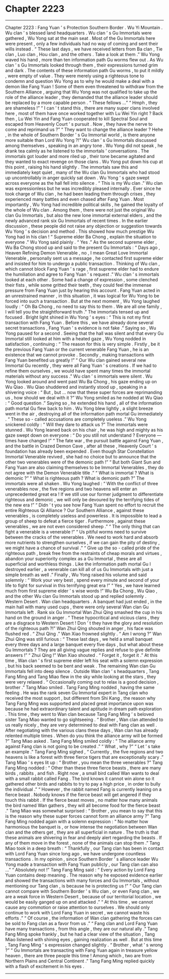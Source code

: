 
# Chapter 2223


---

Chapter 2223 : Fang Yuan ’ s Protection
Southern Border .
Wu Yi Mountain .
Wu clan ’ s blessed land headquarters .
Wu clan ’ s Gu Immortals were gathered , Wu Yong sat at the main seat . Most of the Gu Immortals here were present , only a few individuals had no way of coming and sent their wills instead .
“ These last days , we have received letters from Ba clan , Tie clan , Luo clan , Hou clan , and the others . Take a look at them .” Wu Yong waved his hand , more than ten information path Gu worms flew out .
As Wu clan ’ s Gu Immortals looked through them , their expressions turned grim and dark .
The contents of these information path Gu worms , to put it mildly , were empty of value . They were merely using a righteous tone to condemn and question Wu Yong as to why he would make a deal with a demon like Fang Yuan ! Some of them even threatened to withdraw from the Southern Alliance , arguing that Wu Yong was not qualified to take up the role of the alliance leader , they demanded that the alliance leader should be replaced by a more capable person .
“ These fellows …”
“ Hmph , they are shameless !”
“ I can ’ t stand this , there are many super clans involved here , most of them have once worked together with Lu Wei Yin right ? Back then , Lu Wei Yin and Fang Yuan cooperated to kill Spectral Soul and escaped from Heavenly Court ’ s pursuit . Now , they have the nerve to come and reprimand us ?”
“ They want to change the alliance leader ? Hehe , in the whole of Southern Border ’ s Gu Immortal world , is there anyone more suitable than Lord Wu Yong ?!”
Wu clan ’ s Gu Immortals discussed among themselves , speaking in an angry tone .
Wu Yong did not speak , he drank tea calmly as he listened to the immortals ’ conversations .
The immortals got louder and more riled up , their tone became agitated and they wanted to exact revenge on those clans .
Wu Yong put down his cup at this point , raising his hand slightly .
The immortals saw this and immediately kept quiet , many of the Wu clan Gu Immortals who had stood up uncontrollably in anger quickly sat down .
Wu Yong ’ s gaze swept across everyone as the hall fell into silence .
“ This is my Wu clan .” Wu clan was expressionless but he was incredibly pleased internally .
Ever since he took charge of Wu clan , he had been leading them through crises , they experienced many battles and even chased after Fang Yuan . Most importantly , Wu Yong had incredible political skills , he gained the loyalty of the whole of Wu clan .
Among them , there were not just the original Wu clan Gu Immortals , but also the new lone immortal external elders , and the newly advanced rank six Gu Immortals of recent times .
In the earlier discussion , these people did not raise any objection or suggestion towards Wu Yong ’ s decision and method .
This showed how much prestige Wu Yong had in his clan !
“ Supreme elder Ba Chong , explain the situation to everyone .” Wu Yong said plainly .
“ Yes .” As the second supreme elder , Wu Ba Chong stood up and said to the present Gu Immortals : “ Days ago , Heaven Refining Demon Venerable , no , I mean Great Love Immortal Venerable , personally sent us a message , he contacted first supreme elder and insisted for him to undergo a public transaction . Thinking of Wu clan , which cannot block Fang Yuan ’ s rage , first supreme elder had to endure the humiliation and agree to Fang Yuan ’ s request .”
Wu clan ’ s immortals looked at each other .
Some had a change of expression , some clenched their fists , while some gritted their teeth , they could feel the immense pressure from Fang Yuan just by hearing this account .
Fang Yuan acted in an unrestrained manner , in this situation , it was logical for Wu Yong to be forced into such a transaction .
But at the next moment , Wu Yong laughed loudly : “ Oh Ba Chong , no need to say this to them . We are all one family , I will tell you the straightforward truth .”
The immortals tensed up and focused .
Bright light shined in Wu Yong ’ s eyes : “ This is not my first transaction with Fang Yuan . Before this , we have already done several secret transactions , Fang Yuan ’ s evidence is not fake .”
Saying so , Wu Yong paused for a second .
Seeing that the hall was silent and that every Gu Immortal still looked at him with a heated gaze , Wu Yong nodded in satisfaction , continuing : “ The reason for this is very simple . Firstly , be it the previous Fang Yuan or the current venerable Fang Yuan , he is an existence that we cannot provoke . Secondly , making transactions with Fang Yuan benefited us greatly !”
“ Our Wu clan gained several new Immortal Gu recently , they were all Fang Yuan ’ s creations . If we had to refine them ourselves , we would have spent many times the immortal materials without any success .”
Wu clan ’ s immortals were silent .
Wu Yong looked around and went past Wu Ba Chong , his gaze ending up on Wu Qiao .
Wu Qiao shuddered and instantly stood up , speaking in a shivering voice : “ But , but … now that these super forces are reprimanding us , how should we deal with it ?”
Wu Yong smiled as he nodded at Wu Qiao : “ Good question .”
Saying so , he extended his hand , all of the information path mortal Gu flew back to him .
Wu Yong blew lightly , a slight breeze went in the air , destroying all of the information path mortal Gu immediately .
“ These so - called accusations are completely useless .” Wu Yong snickered coldly : “ Will they dare to attack us ?”
The immortals were stunned .
Wu Yong leaned back on his chair , he was high and mighty as his gaze swept down on everyone : “ Do you still not understand ? Everyone — times have changed !”
“ The fate war , the pursuit battle against Fang Yuan , and the battle in Crazed Demon Cave , after all these , Heavenly Court ’ s foundation has already been expended . Even though Star Constellation Immortal Venerable revived , she had no choice but to announce that the other two venerables were of the demonic path !”
“ But both Giant Sun and Fang Yuan are also claiming themselves to be Immortal Venerables , they do not agree with the Demon Venerable title .”
“ What is immortal ? What is demonic ?”
“ What is righteous path ? What is demonic path ?”
The immortals were all shaken .
Wu Yong laughed : “ With the conflict of three venerables now , the five regions and two heavens will enter an unprecedented great era ! If we still use our former judgment to differentiate righteous and demonic , we will only be devoured by the terrifying tides of the new era !”
“ Didn ’ t you see how Fang Yuan spent no effort to recruit the entire Righteous Qi Alliance ? Our Southern Alliance , against these venerables , is completely useless and powerless . It is impossible to lead a group of sheep to defeat a fierce tiger . Furthermore , against these venerables , we are not even considered sheep .”
“ The only thing that can fight a venerable is a venerable !”
“ Us pitiful worms need to survive between the cracks of the venerables . We need to work hard and absorb more nutrients to strengthen ourselves , if we can gain the pity of destiny , we might have a chance of survival .”
“ Give up the so - called pride of the righteous path , break free from the restraints of cheap morals and virtues , abandon your superiority complex as a Gu Immortal , these are all superficial and worthless things . Like the information path mortal Gu I destroyed earlier , a venerable can kill all of us Gu Immortals with just a simple breath as well .”
Finally , Wu Yong raised his volume and said solemnly : “ Work your very best , spend every minute and second of your life to fight for survival in this terrifying great era !”
“ Yes , we have learned much from first supreme elder ’ s wise words !” Wu Ba Chong , Wu Qiao , and the other Wu clan Gu Immortals stood up and replied solemnly .
Western Desert .
Wan clan headquarters .
A banquet had just ended , in the main hall with many used cups , there were only several Wan clan Gu Immortals left .
Rank six Gu Immortal Wan Zhui Qing smashed the cup in his hand on the ground in anger .
“ These hypocritical and vicious clans , they are a disgrace to Western Desert ! Don ’ t they have the glory and resolution of the righteous path ?!” Wan Zhui Qing shouted in anger , his face was flushed red .
“ Zhui Qing .” Wan Xiao frowned slightly .
“ Am I wrong ?” Wan Zhui Qing was still furious : “ These last days , we held a small banquet every three days and a large banquet every five days , but what about these Gu Immortals ? They are all giving vague replies and refuse to give definite answers !”
“ Zhui Qing !” Wan Xiao shouted .
“ Forget it , forget it .” At this time , Wan clan ’ s first supreme elder left his seat with a solemn expression , but his back seemed to be bent and weak .
The remaining Wan clan Gu Immortals fell into deep silence .
Outside Wan clan ’ s headquarters , Tang Fang Ming and Tang Miao flew in the sky while looking at the stars , they were very relaxed .
“ Occasionally coming out to relax is a good decision , brother .” Tang Miao smiled .
Tang Fang Ming nodded , having the same feeling .
He was the rank seven Gu Immortal expert in Tang clan who received the most support , but different from Shi Kang , the reason why Tang Fang Ming was supported and placed great importance upon was because he had extraordinary talent and aptitude in dream path exploration .
This time , they went to Wan clan because Tang Fang Ming ’ s beloved sister Tang Miao wanted to go sightseeing .
“ Brother , Wan clan attended to us really nicely , they are very determined to deal with Fang clan as well . After negotiating with the various clans these days , Wan clan has already relented multiple times . When do you think the alliance army will be formed ?” Tang Miao asked .
Tang Fang Ming smiled coldly : “ The alliance army against Fang clan is not going to be created .”
“ What , why ?”
“ Let ’ s take an example .” Tang Fang Ming sighed , “ Currently , the five regions and two heavens is like a forest with three fierce tigers that are exceptionally scary .”
Tang Miao ’ s eyes lit up : “ Brother , you mean the three venerables ?”
Tang Fang Ming nodded : “ Other than these three fierce beasts , there are many birds , rabbits , and fish . Right now , a small bird called Wan wants to deal with a small rabbit called Fang . The bird knows it cannot win alone so it gathered other birds and rabbits to try to pay a high price , in order to bully the individual .”
“ However , the rabbit named Fang is currently leaning on a fierce beast . Nobody knows if the fierce beast will get angered if they touch this rabbit . If the fierce beast moves , no matter how many animals the bird named Wan gathers , they will all become food for the fierce beast .”
Tang Miao was somewhat surprised : “ Brother , you mean to say that this is the reason why these super forces cannot form an alliance army ?”
Tang Fang Ming nodded again with a solemn expression : “ No matter how harmonious the banquet is , or how intense the negotiation between Wan clan and the others get , they are all superficial in nature . The truth is that these animals are shivering in fear and deeply alert regarding the beasts . If any of them move in the forest , none of the animals can stop them .”
Tang Miao took in a deep breath : “ Thankfully , our Tang clan has been in contact with Lord Fang Yuan since long ago , we have undergone countless transactions . In my opinion , since Southern Border ’ s alliance leader Wu Yong made a transaction with Fang Yuan publicly , our Tang clan can also …”
“ Absolutely not !” Tang Fang Ming said : “ Every action by Lord Fang Yuan contains deep meaning . The reason why he exposed evidence earlier and showed the transactions with many forces and Gu Immortals , without mentioning our Tang clan , is because he is protecting us !”
“ Our Tang clan cannot compare with Southern Border ’ s Wu clan , or even Fang clan , we are a weak force in Western Desert , because of our territorial location , we would be easily ganged up on and attacked .”
“ At this time , we cannot cause any commotion or raise attention to ourselves . We should only continue to work with Lord Fang Yuan in secret , we cannot waste his efforts .”
“ Of course , the information of Wan clan gathering the forces can be sold to Fang clan as a favor from us .”
“ Fang clan and Lord Fang Yuan have many transactions , from this angle , they are our natural ally .”
Tang Fang Ming spoke frankly , but he had a clear view of the situation , Tang Miao listened with shining eyes , gaining realization as well .
But at this time , Tang Fang Ming ’ s expression changed slightly .
“ Brother , what ’ s wrong ?”
“ Gu Immortals are transacting with Fang Yuan again in treasure yellow heaven , there are three people this time ! Among which , two are from Northern Plains and Central Continent .” Tang Fang Ming replied quickly with a flash of excitement in his eyes .

---


